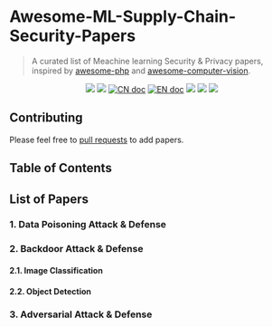 # Awesome-ML-Supply-Chain-Security-Papers
> A curated list of Meachine learning Security & Privacy papers, inspired by [awesome-php](https://github.com/ziadoz/awesome-php) and [awesome-computer-vision](https://github.com/jbhuang0604/awesome-computer-vision).

<p align='center'>
<img src="https://img.shields.io/github/stars/Allenpandas/Awesome-ML-Supply-Chain-Security-Papers.svg">
<img src="https://img.shields.io/github/forks/Allenpandas/Awesome-ML-Supply-Chain-Security-Papers.svg">
<a href="README.zh-CN.md"><img src="https://img.shields.io/badge/文档-中文版-blue.svg" alt="CN doc"></a>
<a href="README.md"><img src="https://img.shields.io/badge/document-English-blue.svg" alt="EN doc"></a>
<img src="https://img.shields.io/github/repo-size/Allenpandas/Awesome-ML-Supply-Chain-Security-Papers.svg">
<img src="https://img.shields.io/github/issues/Allenpandas/Awesome-ML-Supply-Chain-Security-Papers.svg">
<img src="https://img.shields.io/github/issues-pr/Allenpandas/Awesome-ML-Supply-Chain-Security-Papers.svg">
</p>

## Contributing

Please feel free to [pull requests](https://github.com/Allenpandas/Awesome-Autonomous-Driving-Security-Papers/pulls) to add papers.

## Table of Contents



## List of Papers



### 1. Data Poisoning Attack & Defense

### 2. Backdoor Attack & Defense

#### 2.1. Image Classification

#### 2.2. Object Detection

### 3. Adversarial Attack & Defense

